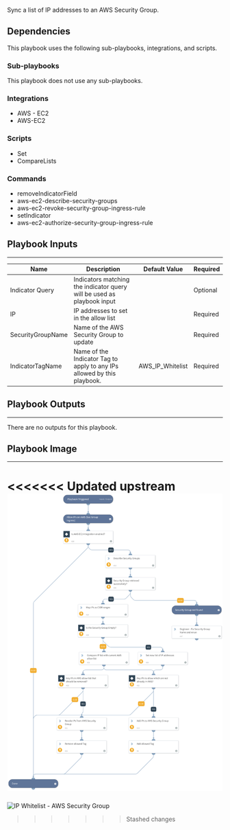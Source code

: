 Sync a list of IP addresses to an AWS Security Group.

## Dependencies
This playbook uses the following sub-playbooks, integrations, and scripts.

### Sub-playbooks
This playbook does not use any sub-playbooks.

### Integrations
* AWS - EC2
* AWS-EC2

### Scripts
* Set
* CompareLists

### Commands
* removeIndicatorField
* aws-ec2-describe-security-groups
* aws-ec2-revoke-security-group-ingress-rule
* setIndicator
* aws-ec2-authorize-security-group-ingress-rule

## Playbook Inputs
---

| **Name** | **Description** | **Default Value** | **Required** |
| --- | --- | --- | --- |
| Indicator Query | Indicators matching the indicator query will be used as playbook input |  | Optional |
| IP | IP addresses to set in the allow list |  | Required |
| SecurityGroupName | Name of the AWS Security Group to update |  | Required |
| IndicatorTagName | Name of the Indicator Tag to apply to any IPs allowed by this playbook. | AWS_IP_Whitelist | Required |

## Playbook Outputs
---
There are no outputs for this playbook.

## Playbook Image
---
<<<<<<< Updated upstream
![IP Whitelist - AWS Security Group](https://raw.githubusercontent.com/demisto/content/859f073f59aabaef8e36ec39eed63778cd2b9856/Packs/AWS-EC2/doc_files/IP_Whitelist_-_AWS_Security_Group.png)
=======
![IP Whitelist - AWS Security Group](../doc_files/IP_Whitelist_-_AWS_Security_Group.png)
>>>>>>> Stashed changes
